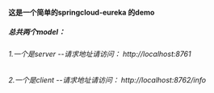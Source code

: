 #### 这是一个简单的springcloud-eureka 的demo 
##### 总共两个model： 
###### 1.一个是server --请求地址请访问： http://localhost:8761
###### 2.一个是client --请求地址请访问： http://localhost:8762/info
